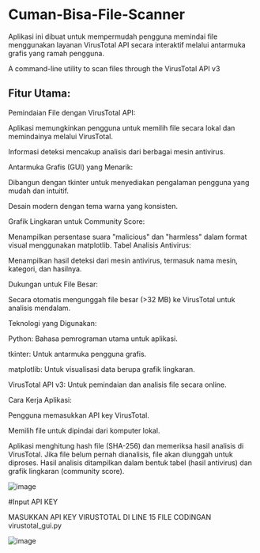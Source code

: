 # Cuman-Bisa-File-Scanner
Aplikasi ini dibuat untuk mempermudah pengguna memindai file menggunakan layanan VirusTotal API secara interaktif melalui antarmuka grafis yang ramah pengguna.  

A command-line utility to scan files through the VirusTotal API v3

## Fitur Utama:

Pemindaian File dengan VirusTotal API:

Aplikasi memungkinkan pengguna untuk memilih file secara lokal dan memindainya melalui VirusTotal.

Informasi deteksi mencakup analisis dari berbagai mesin antivirus.

Antarmuka Grafis (GUI) yang Menarik:

Dibangun dengan tkinter untuk menyediakan pengalaman pengguna yang mudah dan intuitif.

Desain modern dengan tema warna yang konsisten.

Grafik Lingkaran untuk Community Score:

Menampilkan persentase suara "malicious" dan "harmless" dalam format visual menggunakan matplotlib.
Tabel Analisis Antivirus:

Menampilkan hasil deteksi dari mesin antivirus, termasuk nama mesin, kategori, dan hasilnya.

Dukungan untuk File Besar:

Secara otomatis mengunggah file besar (>32 MB) ke VirusTotal untuk analisis mendalam.

Teknologi yang Digunakan:

Python: Bahasa pemrograman utama untuk aplikasi.

tkinter: Untuk antarmuka pengguna grafis.

matplotlib: Untuk visualisasi data berupa grafik lingkaran.

VirusTotal API v3: Untuk pemindaian dan analisis file secara online.

Cara Kerja Aplikasi:

Pengguna memasukkan API key VirusTotal.

Memilih file untuk dipindai dari komputer lokal.

Aplikasi menghitung hash file (SHA-256) dan memeriksa hasil analisis di VirusTotal.
Jika file belum pernah dianalisis, file akan diunggah untuk diproses.
Hasil analisis ditampilkan dalam bentuk tabel (hasil antivirus) dan grafik lingkaran (community score).

![image](https://github.com/user-attachments/assets/ec5fedc6-db47-4f13-8956-cc5b4490b3b2)

#Input API KEY

MASUKKAN API KEY VIRUSTOTAL DI LINE 15 FILE CODINGAN virustotal_gui.py

![image](https://github.com/user-attachments/assets/a81ddb22-990d-4a9b-80f7-526684a47554)


